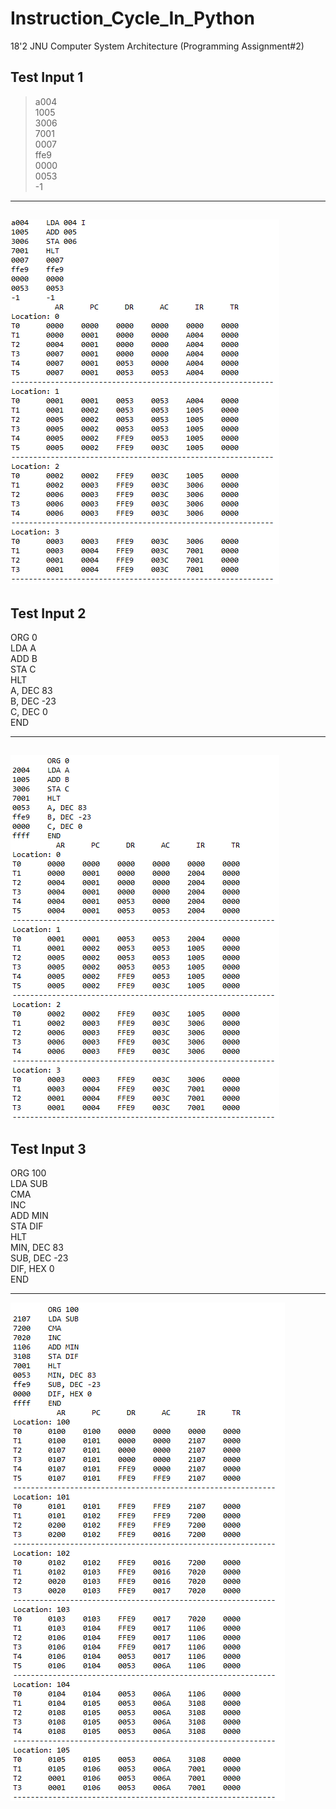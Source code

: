 # Instruction_Cycle_In_Python
18'2 JNU Computer System Architecture (Programming Assignment#2)

## Test Input 1<br>
> a004 <br>
1005 <br>
3006 <br>
7001 <br>
0007 <br>
ffe9 <br>
0000 <br>
0053 <br>
-1 <br>
-----------------------------
![Alt text](/example/test_01.png)
-----------------------------
## Test Input 2 <br>
ORG 0 <br>
LDA A <br>
ADD B <br>
STA C <br>
HLT <br>
A, DEC 83 <br>
B, DEC -23 <br>
C, DEC 0 <br>
END <br>

-----------------------------
![Alt text](/example/test_02.png)
-----------------------------
## Test Input 3<br>
ORG 100 <br>
LDA SUB <br>
CMA <br>
INC <br>
ADD MIN <br>
STA DIF <br>
HLT <br>
MIN, DEC 83 <br>
SUB, DEC -23 <br>
DIF, HEX 0 <br>
END <br>

------------------------------
![Alt text](/example/test_03.png)

